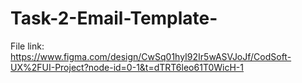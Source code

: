 # Task-2-Email-Template-

File link: https://www.figma.com/design/CwSq01hyI92Ir5wASVJoJf/CodSoft-UX%2FUI-Project?node-id=0-1&t=dTRT6leo61T0WicH-1
